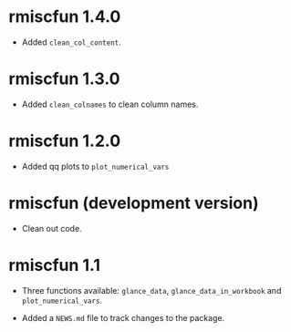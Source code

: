 # rmiscfun 1.4.0

- Added `clean_col_content`. 

# rmiscfun 1.3.0

- Added `clean_colnames` to clean column names.

# rmiscfun 1.2.0

- Added qq plots to `plot_numerical_vars`

# rmiscfun (development version)

- Clean out code.

# rmiscfun 1.1

- Three functions available: `glance_data`, `glance_data_in_workbook` and `plot_numerical_vars`.

* Added a `NEWS.md` file to track changes to the package.
